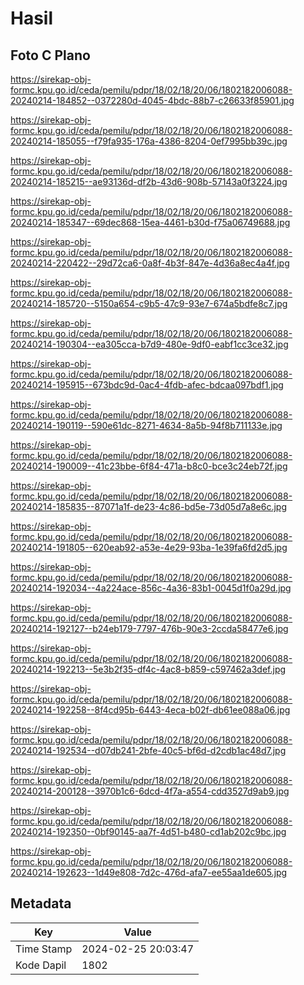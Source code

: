 # Hasil

## Foto C Plano

https://sirekap-obj-formc.kpu.go.id/ceda/pemilu/pdpr/18/02/18/20/06/1802182006088-20240214-184852--0372280d-4045-4bdc-88b7-c26633f85901.jpg

https://sirekap-obj-formc.kpu.go.id/ceda/pemilu/pdpr/18/02/18/20/06/1802182006088-20240214-185055--f79fa935-176a-4386-8204-0ef7995bb39c.jpg

https://sirekap-obj-formc.kpu.go.id/ceda/pemilu/pdpr/18/02/18/20/06/1802182006088-20240214-185215--ae93136d-df2b-43d6-908b-57143a0f3224.jpg

https://sirekap-obj-formc.kpu.go.id/ceda/pemilu/pdpr/18/02/18/20/06/1802182006088-20240214-185347--69dec868-15ea-4461-b30d-f75a06749688.jpg

https://sirekap-obj-formc.kpu.go.id/ceda/pemilu/pdpr/18/02/18/20/06/1802182006088-20240214-220422--29d72ca6-0a8f-4b3f-847e-4d36a8ec4a4f.jpg

https://sirekap-obj-formc.kpu.go.id/ceda/pemilu/pdpr/18/02/18/20/06/1802182006088-20240214-185720--5150a654-c9b5-47c9-93e7-674a5bdfe8c7.jpg

https://sirekap-obj-formc.kpu.go.id/ceda/pemilu/pdpr/18/02/18/20/06/1802182006088-20240214-190304--ea305cca-b7d9-480e-9df0-eabf1cc3ce32.jpg

https://sirekap-obj-formc.kpu.go.id/ceda/pemilu/pdpr/18/02/18/20/06/1802182006088-20240214-195915--673bdc9d-0ac4-4fdb-afec-bdcaa097bdf1.jpg

https://sirekap-obj-formc.kpu.go.id/ceda/pemilu/pdpr/18/02/18/20/06/1802182006088-20240214-190119--590e61dc-8271-4634-8a5b-94f8b711133e.jpg

https://sirekap-obj-formc.kpu.go.id/ceda/pemilu/pdpr/18/02/18/20/06/1802182006088-20240214-190009--41c23bbe-6f84-471a-b8c0-bce3c24eb72f.jpg

https://sirekap-obj-formc.kpu.go.id/ceda/pemilu/pdpr/18/02/18/20/06/1802182006088-20240214-185835--87071a1f-de23-4c86-bd5e-73d05d7a8e6c.jpg

https://sirekap-obj-formc.kpu.go.id/ceda/pemilu/pdpr/18/02/18/20/06/1802182006088-20240214-191805--620eab92-a53e-4e29-93ba-1e39fa6fd2d5.jpg

https://sirekap-obj-formc.kpu.go.id/ceda/pemilu/pdpr/18/02/18/20/06/1802182006088-20240214-192034--4a224ace-856c-4a36-83b1-0045d1f0a29d.jpg

https://sirekap-obj-formc.kpu.go.id/ceda/pemilu/pdpr/18/02/18/20/06/1802182006088-20240214-192127--b24eb179-7797-476b-90e3-2ccda58477e6.jpg

https://sirekap-obj-formc.kpu.go.id/ceda/pemilu/pdpr/18/02/18/20/06/1802182006088-20240214-192213--5e3b2f35-df4c-4ac8-b859-c597462a3def.jpg

https://sirekap-obj-formc.kpu.go.id/ceda/pemilu/pdpr/18/02/18/20/06/1802182006088-20240214-192258--8f4cd95b-6443-4eca-b02f-db61ee088a06.jpg

https://sirekap-obj-formc.kpu.go.id/ceda/pemilu/pdpr/18/02/18/20/06/1802182006088-20240214-192534--d07db241-2bfe-40c5-bf6d-d2cdb1ac48d7.jpg

https://sirekap-obj-formc.kpu.go.id/ceda/pemilu/pdpr/18/02/18/20/06/1802182006088-20240214-200128--3970b1c6-6dcd-4f7a-a554-cdd3527d9ab9.jpg

https://sirekap-obj-formc.kpu.go.id/ceda/pemilu/pdpr/18/02/18/20/06/1802182006088-20240214-192350--0bf90145-aa7f-4d51-b480-cd1ab202c9bc.jpg

https://sirekap-obj-formc.kpu.go.id/ceda/pemilu/pdpr/18/02/18/20/06/1802182006088-20240214-192623--1d49e808-7d2c-476d-afa7-ee55aa1de605.jpg


## Metadata

| Key        | Value               |
| ---------- | ------------------- |
| Time Stamp | 2024-02-25 20:03:47 |
| Kode Dapil | 1802                |



